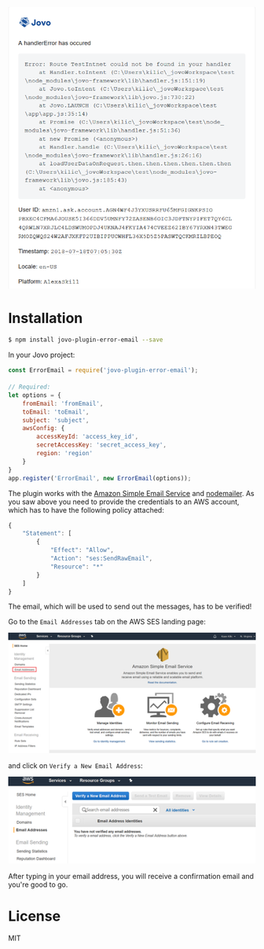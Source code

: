![Example](./_images/example.png)

# Installation
```sh
$ npm install jovo-plugin-error-email --save
```
In your Jovo project:
```javascript
const ErrorEmail = require('jovo-plugin-error-email');

// Required:
let options = {
    fromEmail: 'fromEmail',
    toEmail: 'toEmail',
    subject: 'subject',
    awsConfig: {
        accessKeyId: 'access_key_id',
        secretAccessKey: 'secret_access_key',
        region: 'region'
    }
}
app.register('ErrorEmail', new ErrorEmail(options));
```

The plugin works with the [Amazon Simple Email Service](https://aws.amazon.com/ses/) and [nodemailer](https://nodemailer.com/about/). As you saw above you need to provide the credentials to an AWS account, which has to have the following policy attached:
```javascript
{
    "Statement": [
        {
            "Effect": "Allow",
            "Action": "ses:SendRawEmail",
            "Resource": "*"
        }
    ]
}
```
The email, which will be used to send out the messages, has to be verified!

Go to the `Email Addresses` tab on the AWS SES landing page:

![AWS SES Landing Page](./_images/aws_ses_landingPage.png)

and click on `Verify a New Email Address`:

![AWS SES Email Addresses](./_images/aws_ses_email_addresses.png)

After typing in your email address, you will receive a confirmation email and you're good to go.

# License

MIT
